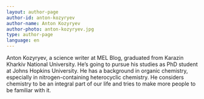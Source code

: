 ```yaml
---
layout: author-page
author-id: anton-kozyryev
author-name: Anton Kozyryev
author-photo: anton-kozyryev.jpg
type: author-page
language: en
---
```

Anton Kozyryev, a science writer at MEL Blog, graduated from Karazin Kharkiv National University. He’s going to pursue his studies as PhD student at Johns Hopkins University.  He has a background in organic chemistry, especially in nitrogen-containing heterocyclic chemistry. He considers chemistry to be an integral part of our life and tries to make more people to be familiar with it.